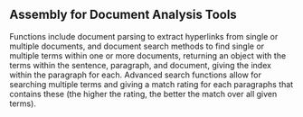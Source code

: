 ## Assembly for Document Analysis Tools

Functions include document parsing to extract hyperlinks from single or multiple documents, and document search methods to find single or multiple terms within one or more documents, returning an object with the terms within the sentence, paragraph, and document, giving the index within the paragraph for each. Advanced search functions allow for searching multiple terms and giving a match rating for each paragraphs that contains these (the higher the rating, the better the match over all given terms).
